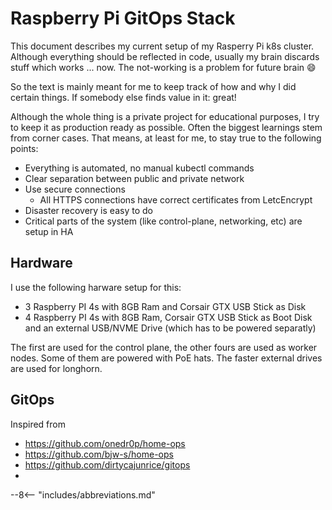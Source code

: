 # Raspberry Pi GitOps Stack

This document describes my current setup of my Rasperry Pi k8s cluster. Although everything should be reflected in code, usually my brain discards stuff which works ... now. The not-working is a problem for future brain 😄

So the text is mainly meant for me to keep track of how and why I did certain things. If somebody else finds value in it: great!

Although the whole thing is a private project for educational purposes, I try to keep it as production ready as possible. Often the biggest learnings stem from corner cases. 
That means, at least for me, to stay true to the following points:

* Everything is automated, no manual kubectl commands
* Clear separation between public and private network
* Use secure connections
    * All HTTPS connections have correct certificates from LetcEncrypt
* Disaster recovery is easy to do
* Critical parts of the system (like control-plane, networking, etc) are setup in HA


## Hardware

I use the following harware setup for this:

* 3 Raspberry PI 4s with 8GB Ram and Corsair GTX USB Stick as Disk
* 4 Raspberry PI 4s with 8GB Ram, Corsair GTX USB Stick as Boot Disk and an
  external USB/NVME Drive (which has to be powered separatly)

The first are used for the control plane, the other fours are used as worker
nodes. Some of them are powered with PoE hats. The faster external drives are
used for longhorn.

## GitOps

Inspired from
* https://github.com/onedr0p/home-ops
* https://github.com/bjw-s/home-ops
* https://github.com/dirtycajunrice/gitops
* 

--8<-- "includes/abbreviations.md"
